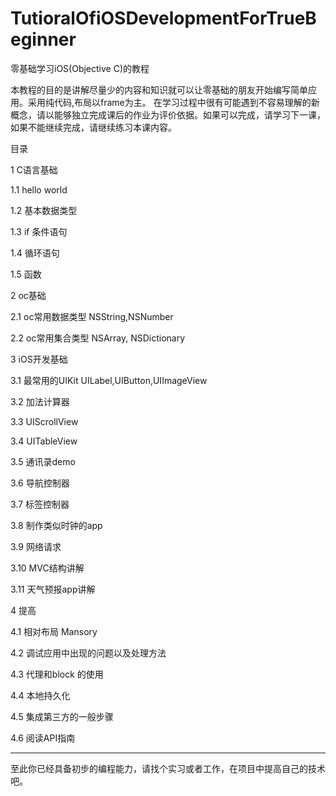 # TutioralOfiOSDevelopmentForTrueBeginner
零基础学习iOS(Objective C)的教程

本教程的目的是讲解尽量少的内容和知识就可以让零基础的朋友开始编写简单应用。采用纯代码,布局以frame为主。
在学习过程中很有可能遇到不容易理解的新概念，请以能够独立完成课后的作业为评价依据。如果可以完成，请学习下一课，如果不能继续完成，请继续练习本课内容。


目录

1 C语言基础

1.1 hello world

1.2 基本数据类型 

1.3 if 条件语句

1.4 循环语句

1.5 函数

2 oc基础

2.1 oc常用数据类型 NSString,NSNumber

2.2 oc常用集合类型 NSArray, NSDictionary

3  iOS开发基础


3.1 最常用的UIKit  UILabel,UIButton,UIImageView

3.2 加法计算器

3.3 UIScrollView

3.4 UITableView

3.5 通讯录demo

3.6 导航控制器

3.7 标签控制器

3.8 制作类似时钟的app

3.9 网络请求

3.10 MVC结构讲解

3.11 天气预报app讲解


4  提高


4.1 相对布局 Mansory

4.2 调试应用中出现的问题以及处理方法

4.3 代理和block 的使用

4.4 本地持久化

4.5 集成第三方的一般步骤

4.6 阅读API指南

***********************************
至此你已经具备初步的编程能力，请找个实习或者工作，在项目中提高自己的技术吧。



 

